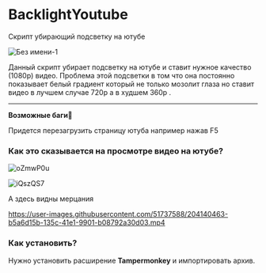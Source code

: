 # BacklightYoutube
Скрипт убирающий подсветку на ютубе


![Без имени-1](https://user-images.githubusercontent.com/51737588/204139467-954ecba3-7b87-45e5-91bc-676e06159008.png)

Данный скрипт убирает подсветку на ютубе и ставит нужное качество (1080p) видео. Проблема этой подсветки в том что она постоянно показывает белый градиент который не только мозолит глаза но ставит видео в лучшем случае 720p а в худшем 360p .

<hr>

<b>Возможные баги</b>🚩

Придется перезагрузить страницу  ютуба например нажав F5

<h3>Как это сказывается на просмотре видео на ютубе?</h3>

![oZmwP0u](https://user-images.githubusercontent.com/51737588/204139836-67d2dcba-5e99-433b-b27d-44fd44620a91.jpg)

![iQszQS7](https://user-images.githubusercontent.com/51737588/204139839-ed7bcd2f-99e1-4d18-b090-76db372133a4.jpg)

А здесь видны мерцания

https://user-images.githubusercontent.com/51737588/204140463-b5a6d15b-135c-41e1-9901-b08792a30d03.mp4

<h3>Как установить?</h3>

Нужно установить расширение <b>Tampermonkey</b> и импортировать архив.

